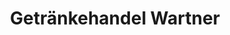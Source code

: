 ---
title: "Getränkehandel Wartner"
url: /gramastetten/getraenkehandel-wartner/
shop: Spirituosen
---